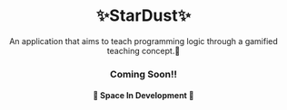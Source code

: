<h1 align="center">✨StarDust✨</h1>

<p align="center">An application that aims to teach programming logic through a gamified teaching concept.🚀</p>

<h3 align="center">Coming Soon!!</h3>

<h4 align="center"> 
	🚧  Space In Development  🚧
</h4>